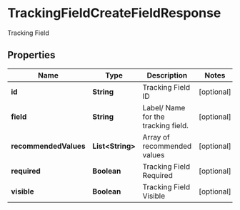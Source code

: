 

# TrackingFieldCreateFieldResponse

Tracking Field

## Properties

| Name | Type | Description | Notes |
|------------ | ------------- | ------------- | -------------|
|**id** | **String** | Tracking Field ID |  [optional] |
|**field** | **String** | Label/ Name for the tracking field. |  [optional] |
|**recommendedValues** | **List&lt;String&gt;** | Array of recommended values |  [optional] |
|**required** | **Boolean** | Tracking Field Required |  [optional] |
|**visible** | **Boolean** | Tracking Field Visible |  [optional] |



